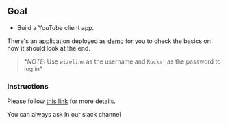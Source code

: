 ## Goal

- Build a YouTube client app.

There's an application deployed as [demo](https://react-certification-2020.netlify.app/) for you to check the basics on how it should look at the end.

> \*_NOTE:_ Use `wizeline` as the username and `Rocks!` as the password to log in\*

### Instructions

Please follow [this link](https://gist.github.com/jparciga/83341911fbc8cd716be12af50c0e496a) for more details.

You can always ask in our slack channel
